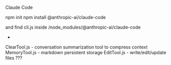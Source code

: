 Claude Code 

npm init
npm install @anthropic-ai/claude-code

and find cli.js inside /node_modules/@anthropic-ai/claude-code


-
ClearTool.js - conversation summarization tool to compress context
MemoryTool.js - markdown persistent storage
EditTool.js - write/edit/update files
???